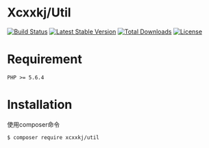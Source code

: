 Xcxxkj/Util
===========
[![Build Status](https://travis-ci.org/xcxxkj/util.svg?branch=master)](https://travis-ci.org/xcxxkj/util)
[![Latest Stable Version](https://poser.pugx.org/xcxxkj/util/v/stable)](https://packagist.org/packages/xcxxkj/util)
[![Total Downloads](https://poser.pugx.org/xcxxkj/util/downloads)](https://packagist.org/packages/xcxxkj/util)
[![License](https://poser.pugx.org/xcxxkj/util/license)](https://packagist.org/packages/xcxxkj/util)
# Requirement

```
PHP >= 5.6.4
```

# Installation
使用composer命令
```shell
$ composer require xcxxkj/util
```